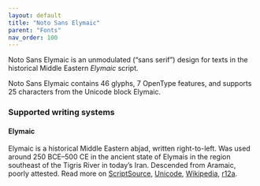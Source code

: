 ```yaml
---
layout: default
title: "Noto Sans Elymaic"
parent: "Fonts"
nav_order: 100
---
```

Noto Sans Elymaic is an unmodulated (“sans serif”) design for texts in the historical Middle Eastern _Elymaic_ script. 

Noto Sans Elymaic contains 46 glyphs, 7 OpenType features, and supports 25 characters from the Unicode block Elymaic.


### Supported writing systems


#### Elymaic

Elymaic is a historical Middle Eastern abjad, written right-to-left. Was used around 250 BCE–500 CE in the ancient state of Elymais in the region southeast of the Tigris River in today’s Iran. Descended from Aramaic, poorly attested. Read more on [ScriptSource](https://scriptsource.org/scr/Elym), [Unicode](https://www.unicode.org/versions/Unicode13.0.0/ch10.pdf#G41970), [Wikipedia](https://en.wikipedia.org/wiki/ISO_15924:Elym), [r12a](https://r12a.github.io/scripts/links?iso=Elym).

